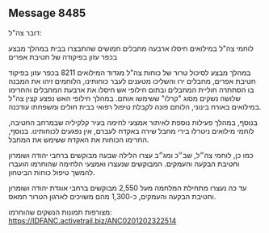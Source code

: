 ## Message 8485

דובר צה"ל:

לוחמי צה"ל במילואים חיסלו ארבעה מחבלים חמושים שהתבצרו בבית במהלך מבצע בכפר עזון בפיקודה של חטיבת אפרים

במהלך מבצע לסיכול טרור של כוחות צה"ל מגדוד המילואים 8211 בכפר עזון בפיקוד חטיבת אפרים, מחבלים ירו והשליכו מטענים לעבר כוחותינו, הלוחמים זיהו את המבנה בו הסתתרה חוליית המחבלים ובתום חילופי אש חיסלו את ארבעת המחבלים והחרימו שלושה נשקים מסוג "קרלו" ששימשו אותם. 
במהלך חילופי האש נפצע קצין צה"ל במילואים באורח בינוני, הלוחם פונה לקבלת טיפול רפואי בבית חולים ומשפחתו עודכנה. 

בנוסף, במהלך פעילות נוספת לאיתור אמצעי לחימה בעיר קלקיליה שבמרחב החטיבה, לוחמי מילואים ניטרלו בירי מחבל שירה באקדח לעברם, אין נפגעים לכוחותינו. בנוסף, החרימו הכוחות את האקדח ששימש את המחבל.

כמו כן, לוחמי צה״ל, שב״כ ומג״ב עצרו הלילה שבעה מבוקשים ברחבי יהודה ושומרון וחטיבת הבקעה והעמקים. המבוקשים שנעצרו ואמצעי הלחימה שהוחרמו הועברו להמשך טיפול כוחות הביטחון. 

עד כה נעצרו מתחילת המלחמה מעל 2,550 מבוקשים ברחבי אוגדת יהודה ושומרון וחטיבת הבקעה והעמקים, כ-1,300 מהם משויכים לארגון הטרור חמאס.

מצורפות תמונות הנשקים שהוחרמו: https://IDFANC.activetrail.biz/ANC0201202322514

